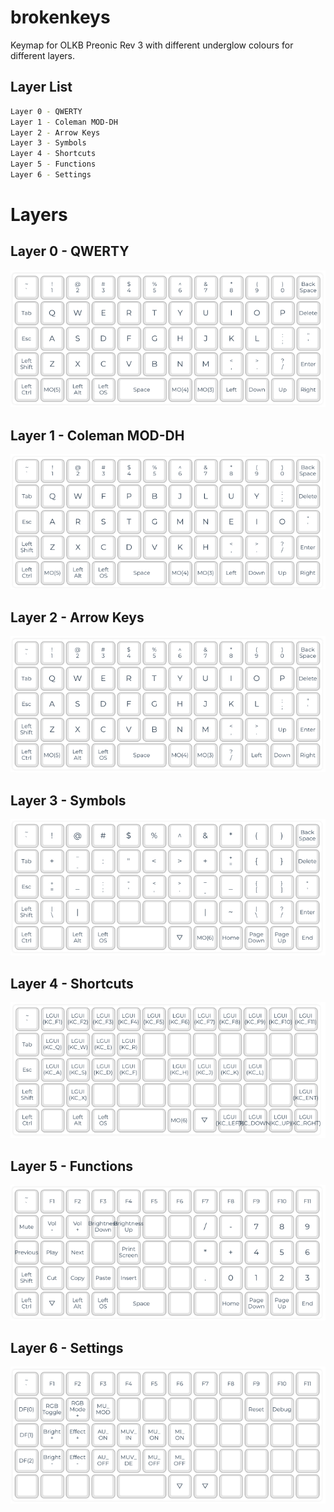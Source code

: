 # brokenkeys
Keymap for OLKB Preonic Rev 3 with different underglow colours for different layers.

## Layer List
```bash
Layer 0 - QWERTY
Layer 1 - Coleman MOD-DH
Layer 2 - Arrow Keys
Layer 3 - Symbols
Layer 4 - Shortcuts
Layer 5 - Functions
Layer 6 - Settings
```

# Layers

## Layer 0 - QWERTY
![Layer 0](images/layer0.png)

## Layer 1 - Coleman MOD-DH
![Layer 1](images/layer1.png)

## Layer 2 - Arrow Keys
![Layer 2](images/layer2.png)

## Layer 3 - Symbols
![Layer 3](images/layer3.png)

## Layer 4 - Shortcuts
![Layer 4](images/layer4.png)

## Layer 5 - Functions
![Layer 5](images/layer5.png)

## Layer 6 - Settings
![Layer 6](images/layer6.png)

